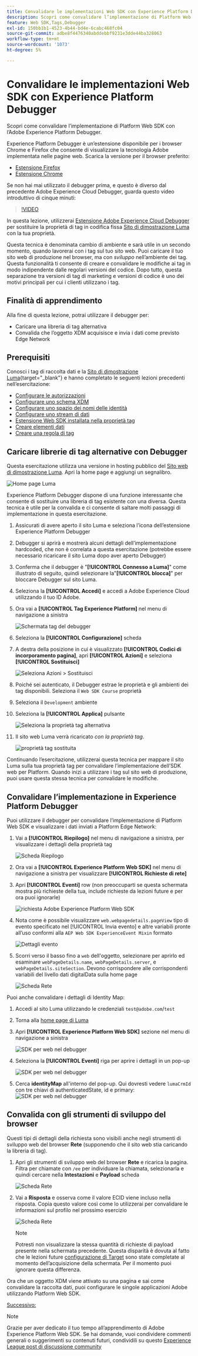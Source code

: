 ```yaml
---
title: Convalidare le implementazioni Web SDK con Experience Platform Debugger
description: Scopri come convalidare l’implementazione di Platform Web SDK con l’Adobe Experience Platform Debugger. Questa lezione fa parte dell’esercitazione Implementare Adobe Experience Cloud con Web SDK.
feature: Web SDK,Tags,Debugger
exl-id: 150bb1b1-4523-4b44-bd4e-6cabc468fc04
source-git-commit: adbe8f4476340abddebbf9231e3dde44ba328063
workflow-type: tm+mt
source-wordcount: '1073'
ht-degree: 5%

---
```


# Convalidare le implementazioni Web SDK con Experience Platform Debugger

Scopri come convalidare l’implementazione di Platform Web SDK con l’Adobe Experience Platform Debugger.

Experience Platform Debugger è un’estensione disponibile per i browser Chrome e Firefox che consente di visualizzare la tecnologia Adobe implementata nelle pagine web. Scarica la versione per il browser preferito:

* [Estensione Firefox](https://addons.mozilla.org/it/firefox/addon/adobe-experience-platform-dbg/)
* [Estensione Chrome](https://chrome.google.com/webstore/detail/adobe-experience-platform/bfnnokhpnncpkdmbokanobigaccjkpob)

Se non hai mai utilizzato il debugger prima, e questo è diverso dal precedente Adobe Experience Cloud Debugger, guarda questo video introduttivo di cinque minuti:

>[!VIDEO](https://video.tv.adobe.com/v/32156?quality=12&learn=on)

In questa lezione, utilizzerai [Estensione Adobe Experience Cloud Debugger](https://chrome.google.com/webstore/detail/adobe-experience-cloud-de/ocdmogmohccmeicdhlhhgepeaijenapj) per sostituire la proprietà di tag in codifica fissa [Sito di dimostrazione Luma](https://luma.enablementadobe.com/content/luma/us/en.html) con la tua proprietà.

Questa tecnica è denominata cambio di ambiente e sarà utile in un secondo momento, quando lavorerai con i tag sul tuo sito web. Puoi caricare il tuo sito web di produzione nel browser, ma con *sviluppo* nell’ambiente dei tag. Questa funzionalità ti consente di creare e convalidare le modifiche ai tag in modo indipendente dalle regolari versioni del codice. Dopo tutto, questa separazione tra versioni di tag di marketing e versioni di codice è uno dei motivi principali per cui i clienti utilizzano i tag.

## Finalità di apprendimento

Alla fine di questa lezione, potrai utilizzare il debugger per:

* Caricare una libreria di tag alternativa
* Convalida che l’oggetto XDM acquisisce e invia i dati come previsto Edge Network

## Prerequisiti

Conosci i tag di raccolta dati e la [Sito di dimostrazione Luma](https://luma.enablementadobe.com/content/luma/us/en.html){target="_blank"} e hanno completato le seguenti lezioni precedenti nell’esercitazione:

* [Configurare le autorizzazioni](configure-permissions.md)
* [Configurare uno schema XDM](configure-schemas.md)
* [Configurare uno spazio dei nomi delle identità](configure-identities.md)
* [Configurare uno stream di dati](configure-datastream.md)
* [Estensione Web SDK installata nella proprietà tag](install-web-sdk.md)
* [Creare elementi dati](create-data-elements.md)
* [Creare una regola di tag](create-tag-rule.md)


## Caricare librerie di tag alternative con Debugger

Questa esercitazione utilizza una versione in hosting pubblico del [Sito web di dimostrazione Luma](https://luma.enablementadobe.com/content/luma/us/en.html). Apri la home page e aggiungi un segnalibro.

![Home page Luma](assets/validate-luma-site.png)

Experience Platform Debugger dispone di una funzione interessante che consente di sostituire una libreria di tag esistente con una diversa. Questa tecnica è utile per la convalida e ci consente di saltare molti passaggi di implementazione in questa esercitazione.

1. Assicurati di avere aperto il sito Luma e seleziona l’icona dell’estensione Experience Platform Debugger
1. Debugger si aprirà e mostrerà alcuni dettagli dell’implementazione hardcoded, che non è correlata a questa esercitazione (potrebbe essere necessario ricaricare il sito Luma dopo aver aperto Debugger)
1. Conferma che il debugger è &quot;**[!UICONTROL Connesso a Luma]**&quot; come illustrato di seguito, quindi selezionare la&quot;**[!UICONTROL blocca]**&quot; per bloccare Debugger sul sito Luma.
1. Seleziona la **[!UICONTROL Accedi]** e accedi a Adobe Experience Cloud utilizzando il tuo ID Adobe.
1. Ora vai a **[!UICONTROL Tag Experience Platform]** nel menu di navigazione a sinistra

   ![Schermata tag del debugger](assets/validate-launch-screen.png)

1. Seleziona la **[!UICONTROL Configurazione]** scheda
1. A destra della posizione in cui è visualizzato **[!UICONTROL Codici di incorporamento pagina]**, apri **[!UICONTROL Azioni]** e seleziona **[!UICONTROL Sostituisci]**

   ![Seleziona Azioni > Sostituisci](assets/validate-switch-environment.png)

1. Poiché sei autenticato, il Debugger estrae le proprietà e gli ambienti dei tag disponibili. Seleziona il `Web SDK Course` proprietà
1. Seleziona il `Development` ambiente
1. Seleziona la **[!UICONTROL Applica]** pulsante

   ![Seleziona la proprietà tag alternativa](assets/validate-switch-selection.png)

1. Il sito web Luma verrà ricaricato _con la proprietà tag_.

   ![proprietà tag sostituita](assets/validate-switch-success.png)

Continuando l’esercitazione, utilizzerai questa tecnica per mappare il sito Luma sulla tua proprietà tag per convalidare l’implementazione dell’SDK web per Platform. Quando inizi a utilizzare i tag sul sito web di produzione, puoi usare questa stessa tecnica per convalidare le modifiche.

## Convalidare l’implementazione in Experience Platform Debugger

Puoi utilizzare il debugger per convalidare l’implementazione di Platform Web SDK e visualizzare i dati inviati a Platform Edge Network:

1. Vai a **[!UICONTROL Riepilogo]** nel menu di navigazione a sinistra, per visualizzare i dettagli della proprietà tag

   ![Scheda Riepilogo](assets/validate-summary.png)

1. Ora vai a **[!UICONTROL Experience Platform Web SDK]** nel menu di navigazione a sinistra per visualizzare **[!UICONTROL Richieste di rete]**
1. Apri **[!UICONTROL Eventi]** row (non preoccuparti se questa schermata mostra più richieste della tua, include richieste da lezioni future e per ora puoi ignorarle)

   ![richiesta Adobe Experience Platform Web SDK](assets/validate-aep-screen.png)

1. Nota come è possibile visualizzare `web.webpagedetails.pageView` tipo di evento specificato nel [!UICONTROL Invia evento] e altre variabili pronte all’uso conformi alla `AEP Web SDK ExperienceEvent Mixin` formato

   ![Dettagli evento](assets/validate-event-pageViews.png)

1. Scorri verso il basso fino a `web` dell&#39;oggetto, selezionare per aprirlo ed esaminare `webPageDetails.name`, `webPageDetails.server`, e `webPageDetails.siteSection`. Devono corrispondere alle corrispondenti variabili del livello dati digitalData sulla home page

   ![Scheda Rete](assets/validate-xdm-content.png)

Puoi anche convalidare i dettagli di Identity Map:

1. Accedi al sito Luma utilizzando le credenziali `test@adobe.com`/`test`

1. Torna alla [home page di Luma](https://luma.enablementadobe.com/content/luma/us/en.html)

1. Apri **[!UICONTROL Experience Platform Web SDK]** sezione nel menu di navigazione a sinistra

   ![SDK per web nel debugger](assets/identity-debugger-websdk-dark.png)

1. Seleziona la **[!UICONTROL Eventi]** riga per aprire i dettagli in un pop-up

   ![SDK per web nel debugger](assets/identity-deugger-websdk-event-dark.png)

1. Cerca **identityMap** all&#39;interno del pop-up. Qui dovresti vedere `lumaCrmId` con tre chiavi di authenticatedState, id e primary:
   ![SDK per web nel debugger](assets/identity-deugger-websdk-event-lumaCrmId-dark.png)


## Convalida con gli strumenti di sviluppo del browser

Questi tipi di dettagli della richiesta sono visibili anche negli strumenti di sviluppo web del browser **Rete** (supponendo che il sito web stia caricando la libreria di tag).

1. Apri gli strumenti di sviluppo web del browser **Rete** e ricarica la pagina. Filtra per chiamate con `/ee` per individuare la chiamata, selezionarla e quindi cercare nella **Intestazioni** e **Payload** scheda

   ![Scheda Rete](assets/validate-dev-console.png)

1. Vai a **Risposta** e osserva come il valore ECID viene incluso nella risposta. Copia questo valore così come lo utilizzerai per convalidare le informazioni sul profilo nel prossimo esercizio

   ![Scheda Rete](assets/validate-dev-console-ecid.png)

   >[!NOTE]
   >
   >    Potresti non visualizzare la stessa quantità di richieste di payload presente nella schermata precedente. Questa disparità è dovuta al fatto che le lezioni future [configurazione di Target](setup-target.md) sono state completate al momento dell’acquisizione della schermata. Per il momento puoi ignorare questa differenza.

Ora che un oggetto XDM viene attivato su una pagina e sai come convalidare la raccolta dati, puoi configurare le singole applicazioni Adobe utilizzando Platform Web SDK.

[Successivo: ](setup-experience-platform.md)

>[!NOTE]
>
>Grazie per aver dedicato il tuo tempo all’apprendimento di Adobe Experience Platform Web SDK. Se hai domande, vuoi condividere commenti generali o suggerimenti su contenuti futuri, condividili su questo [Experience League post di discussione community](https://experienceleaguecommunities.adobe.com/t5/adobe-experience-platform-launch/tutorial-discussion-implement-adobe-experience-cloud-with-web/td-p/444996)
